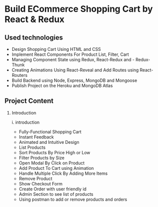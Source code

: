 # Build ECommerce Shopping Cart by React & Redux

## Used technologies

- Design Shopping Cart Using HTML and CSS
- Implement React Components For Product List, Filter, Cart
- Managing Component State using Redux, React-Redux and - Redux-Thunk
- Creating Animations Using React-Reveal and Add Routes using React-Routers
- Build Backend using Node, Express, MongoDB and Mongoose
- Publish Project on the Heroku and MongoDB Atlas

## Project Content

1. Introduction

   i. introduction

   - Fully-Functional Shopping Cart
   - Instant Feedback
   - Animated and Intuitive Design
   - List Products
   - Sort Products By Price High or Low
   - Filter Products by Size
   - Open Modal By Click on Product
   - Add Product To Cart using Animation
   - Handle Multiple Click By Adding More Items
   - Remove Product
   - Show Checkout Form
   - Create Order with user friendly id
   - Admin Section to see list of products
   - Using postman to add or remove products and orders
